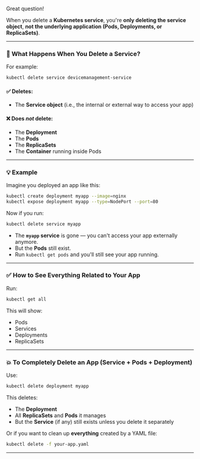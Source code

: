 Great question!

When you delete a **Kubernetes service**, you're **only deleting the service object**, **not the underlying application (Pods, Deployments, or ReplicaSets)**.

---

### 🎯 What Happens When You Delete a Service?

For example:

```bash
kubectl delete service devicemanagement-service
```

#### ✅ Deletes:

* The **Service object** (i.e., the internal or external way to access your app)

#### ❌ Does *not* delete:

* The **Deployment**
* The **Pods**
* The **ReplicaSets**
* The **Container** running inside Pods

---

### 💡 Example

Imagine you deployed an app like this:

```bash
kubectl create deployment myapp --image=nginx
kubectl expose deployment myapp --type=NodePort --port=80
```

Now if you run:

```bash
kubectl delete service myapp
```

* The **`myapp` service** is gone — you can't access your app externally anymore.
* But the **Pods** still exist.
* Run `kubectl get pods` and you'll still see your app running.

---

### ✅ How to See Everything Related to Your App

Run:

```bash
kubectl get all
```

This will show:

* Pods
* Services
* Deployments
* ReplicaSets

---

### 💥 To Completely Delete an App (Service + Pods + Deployment)

Use:

```bash
kubectl delete deployment myapp
```

This deletes:

* The **Deployment**
* All **ReplicaSets** and **Pods** it manages
* But the **Service** (if any) still exists unless you delete it separately

Or if you want to clean up **everything** created by a YAML file:

```bash
kubectl delete -f your-app.yaml
```

---
